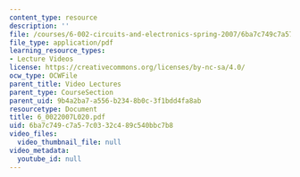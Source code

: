```yaml
---
content_type: resource
description: ''
file: /courses/6-002-circuits-and-electronics-spring-2007/6ba7c749c7a57c0332c489c540bbc7b8_6_0022007L020.pdf
file_type: application/pdf
learning_resource_types:
- Lecture Videos
license: https://creativecommons.org/licenses/by-nc-sa/4.0/
ocw_type: OCWFile
parent_title: Video Lectures
parent_type: CourseSection
parent_uid: 9b4a2ba7-a556-b234-8b0c-3f1bdd4fa8ab
resourcetype: Document
title: 6_0022007L020.pdf
uid: 6ba7c749-c7a5-7c03-32c4-89c540bbc7b8
video_files:
  video_thumbnail_file: null
video_metadata:
  youtube_id: null
---
```

